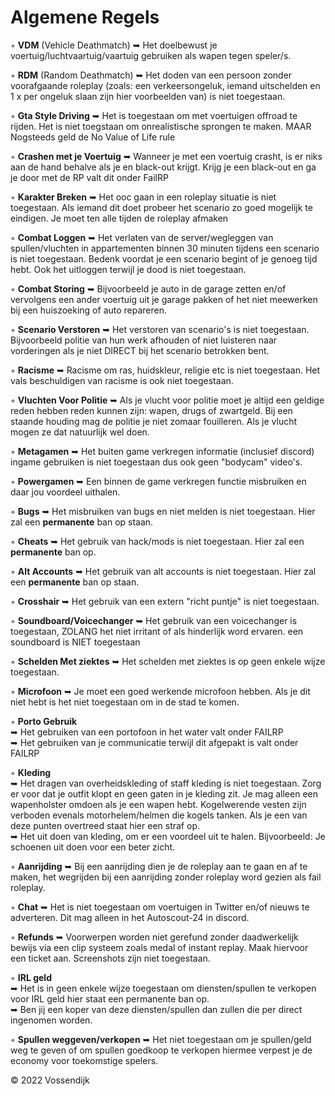 # Algemene Regels

◦ <b>VDM</b> (Vehicle Deathmatch) ➥ Het doelbewust je voertuig/luchtvaartuig/vaartuig gebruiken als wapen tegen speler/s.

◦ <b>RDM</b> (Random Deathmatch) ➥ Het doden van een persoon zonder voorafgaande roleplay (zoals: een verkeersongeluk, iemand uitschelden en 1 x per ongeluk slaan zijn hier voorbeelden van) is niet toegestaan.

◦ <b>Gta Style Driving</b> ➥ Het is toegestaan om met voertuigen offroad te rijden. Het is niet toegstaan om onrealistische sprongen te maken. MAAR Nogsteeds geld de No Value of Life rule

◦ <b>Crashen met je Voertuig</b> ➥ Wanneer je met een voertuig crasht, is er niks aan de hand behalve als je en black-out krijgt. Krijg je een black-out en ga je door met de RP valt dit onder FailRP

◦ <b>Karakter Breken</b> ➥ Het ooc gaan in een roleplay situatie is niet toegestaan. Als iemand dit doet probeer het scenario zo goed mogelijk te eindigen. Je moet ten alle tijden de roleplay afmaken
 
◦ <b>Combat Loggen</b> ➥ Het verlaten van de server/wegleggen van spullen/vluchten in appartementen binnen 30 minuten tijdens een scenario is niet toegestaan. Bedenk voordat je een scenario begint of je genoeg tijd hebt. Ook het uitloggen terwijl je dood is niet toegestaan.

◦ <b>Combat Storing</b> ➥ Bijvoorbeeld je auto in de garage zetten en/of vervolgens een ander voertuig uit je garage pakken of het niet meewerken bij een huiszoeking of auto repareren.

◦ <b>Scenario Verstoren</b> ➥ Het verstoren van scenario's is niet toegestaan. Bijvoorbeeld politie van hun werk afhouden of niet luisteren naar vorderingen als je niet DIRECT bij het scenario betrokken bent. 

◦ <b>Racisme</b> ➥ Racisme om ras, huidskleur, religie etc is niet toegestaan. Het vals beschuldigen van racisme is ook niet toegestaan. 

◦ <b>Vluchten Voor Politie</b> ➥ Als je vlucht voor politie moet je altijd een geldige reden hebben reden kunnen zijn: wapen, drugs of zwartgeld. Bij een staande houding mag de politie je niet zomaar fouilleren. Als je vlucht mogen ze dat natuurlijk wel doen.

◦ <b>Metagamen</b> ➥ Het buiten game verkregen informatie (inclusief discord) ingame gebruiken is niet toegestaan dus ook geen "bodycam" video's. 

◦ <b>Powergamen</b> ➥ Een binnen de game verkregen functie misbruiken en daar jou voordeel uithalen.

◦ <b>Bugs</b> ➥ Het misbruiken van bugs en niet melden is niet toegestaan. Hier zal een <b>permanente</b> ban op staan.

◦ <b>Cheats</b> ➥ Het gebruik van hack/mods is niet toegestaan. Hier zal een <b>permanente</b> ban op.

◦ <b>Alt Accounts</b> ➥ Het gebruik van alt accounts is niet toegestaan. Hier zal een <b>permanente</b> ban op staan.

◦ <b>Crosshair</b> ➥ Het gebruik van een extern "richt puntje" is niet toegestaan. 

◦ <b>Soundboard/Voicechanger</b> ➥ Het gebruik van een voicechanger is toegestaan, ZOLANG het niet irritant of als hinderlijk word ervaren. een soundboard is NIET toegestaan

◦ <b>Schelden Met ziektes</b> ➥ Het schelden met ziektes is op geen enkele wijze toegestaan.

◦ <b>Microfoon</b> ➥ Je moet een goed werkende microfoon hebben. Als je dit niet hebt is het niet toegestaan om in de stad te komen.

◦ <b>Porto Gebruik</b>
<br> ➥ Het gebruiken van een portofoon in het water valt onder FAILRP
<br> ➥ Het gebruiken van je communicatie terwijl dit afgepakt is valt onder FAILRP 

◦ <b>Kleding</b> 
<br> ➥ Het dragen van overheidskleding of staff kleding is niet toegestaan. Zorg er voor dat je outfit klopt en geen gaten in je kleding zit. Je mag alleen een wapenholster omdoen als je een wapen hebt. Kogelwerende vesten zijn verboden evenals motorhelem/helmen die kogels tanken. Als je een van deze punten overtreed staat hier een straf op.
<br> ➥ Het uit doen van kleding, om er een voordeel uit te halen. Bijvoorbeeld: Je schoenen uit doen voor een beter zicht.

◦ <b>Aanrijding</b> ➥ Bij een aanrijding dien je de roleplay aan te gaan en af te maken, het wegrijden bij een aanrijding zonder roleplay word gezien als fail roleplay.

◦ <b>Chat</b> ➥ Het is niet toegestaan om voertuigen in Twitter en/of nieuws te adverteren. Dit mag alleen in het Autoscout-24 in discord.

◦ <b>Refunds</b> ➥ Voorwerpen worden niet gerefund zonder daadwerkelijk bewijs via een clip systeem zoals medal of instant replay. Maak hiervoor een ticket aan. Screenshots zijn niet toegestaan.


◦ <b>IRL geld</b><br>
     ➥ Het is in geen enkele wijze toegestaan om diensten/spullen te verkopen voor IRL geld hier staat een permanente ban op.<br>
     ➥ Ben jij een koper van deze diensten/spullen dan zullen die per direct ingenomen worden.<br>

◦ <b>Spullen weggeven/verkopen</b> ➥ Het niet toegestaan om je spullen/geld weg te geven of om spullen goedkoop te verkopen hiermee verpest je de economy voor toekomstige spelers. 

© 2022 Vossendijk
